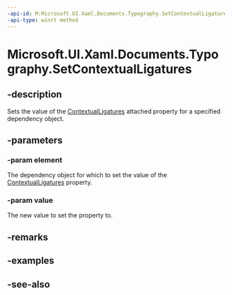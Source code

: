```yaml
---
-api-id: M:Microsoft.UI.Xaml.Documents.Typography.SetContextualLigatures(Microsoft.UI.Xaml.DependencyObject,System.Boolean)
-api-type: winrt method
---
```


<!-- Method syntax
public void SetContextualLigatures(Windows.UI.Xaml.DependencyObject element, System.Boolean value)
-->

# Microsoft.UI.Xaml.Documents.Typography.SetContextualLigatures

## -description
Sets the value of the [ContextualLigatures](/uwp/api/microsoft.ui.xaml.documents.typography#xaml-attached-properties) attached property for a specified dependency object.

## -parameters
### -param element
The dependency object for which to set the value of the [ContextualLigatures](/uwp/api/microsoft.ui.xaml.documents.typography#xaml-attached-properties) property.

### -param value
The new value to set the property to.

## -remarks

## -examples

## -see-also

